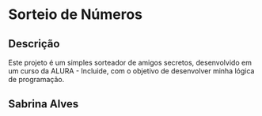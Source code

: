 # Sorteio de Números

## Descrição
Este projeto é um simples sorteador de amigos secretos, desenvolvido em um curso da ALURA - Incluide, com o objetivo de desenvolver minha lógica de programação.

## Sabrina Alves